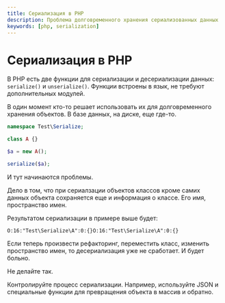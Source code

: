 ```yaml
---
title: Сериализация в PHP
description: Проблема долговременного хранения сериализованных данных
keywords: [php, serialization]
---
```


# Сериализация в PHP

В PHP есть две функции для сериализации и десериализации данных:
`serialize()` и `unserialize()`. Функции встроены в язык,
не требуют дополнительных модулей.

В один момент кто-то решает использовать их для долговременного
хранения объектов. В базе данных, на диске, еще где-то.

```php
namespace Test\Serialize;

class A {}

$a = new A();

serialize($a);
```

И тут начинаются проблемы.

Дело в том, что при сериалзации объектов классов кроме самих данных
объекта сохраняется еще и информация о классе. Его имя, пространство имен.

Результатом сериализации в примере выше будет:

```
O:16:"Test\Serialize\A":0:{}O:16:"Test\Serialize\A":0:{}
```

Если теперь произвести рефакторинг, переместить класс,
изменить пространство имен, то десериализация уже не сработает.
И будет больно.

Не делайте так.

Контролируйте процесс сериализации. Например, используйте JSON и специальные
функции для превращения объекта в массив и обратно.
